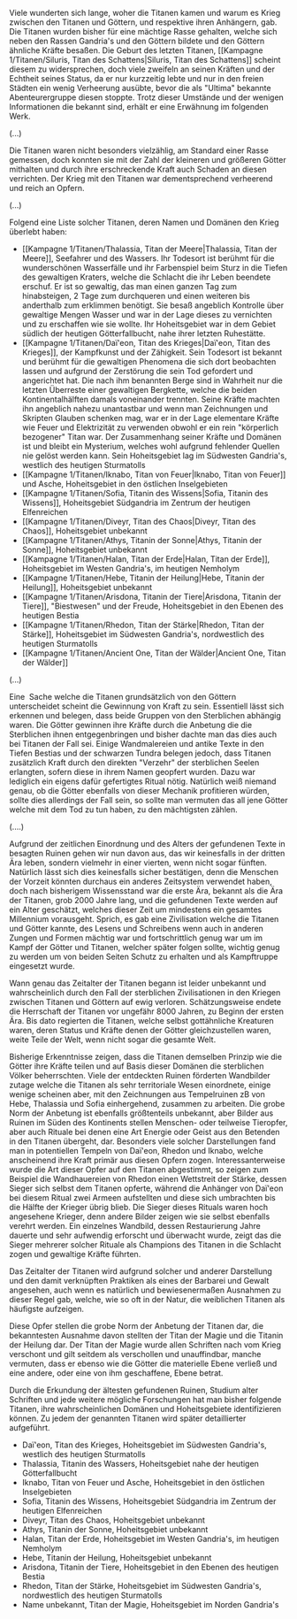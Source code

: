 Viele wunderten sich lange, woher die Titanen kamen und warum es Krieg zwischen den Titanen und Göttern, und respektive ihren Anhängern, gab. Die Titanen wurden bisher für eine mächtige Rasse gehalten, welche sich neben den Rassen Gandria's und den Göttern bildete und den Göttern ähnliche Kräfte besaßen. Die Geburt des letzten Titanen, [[Kampagne 1/Titanen/Siluris, Titan des Schattens|Siluris, Titan des Schattens]] scheint diesem zu widersprechen, doch viele zweifeln an seinen Kräften und der Echtheit seines Status, da er nur kurzzeitig lebte und nur in den freien Städten ein wenig Verheerung ausübte, bevor die als "Ultima" bekannte Abenteurergruppe diesen stoppte. Trotz dieser Umstände und der wenigen Informationen die bekannt sind, erhält er eine Erwähnung im folgenden Werk.

(...)

Die Titanen waren nicht besonders vielzählig, am Standard einer Rasse gemessen, doch konnten sie mit der Zahl der kleineren und größeren Götter mithalten und durch ihre erschreckende Kraft auch Schaden an diesen verrichten. Der Krieg mit den Titanen war dementsprechend verheerend und reich an Opfern.

(...)

Folgend eine Liste solcher Titanen, deren Namen und Domänen den Krieg überlebt haben:

- [[Kampagne 1/Titanen/Thalassia, Titan der Meere|Thalassia, Titan der Meere]], Seefahrer und des Wassers. Ihr Todesort ist berühmt für die wunderschönen Wasserfälle und ihr Farbenspiel beim Sturz in die Tiefen des gewaltigen Kraters, welche die Schlacht die ihr Leben beendete erschuf. Er ist so gewaltig, das man einen ganzen Tag zum hinabsteigen, 2 Tage zum durchqueren und einen weiteren bis anderthalb zum erklimmen benötigt. Sie besaß angeblich Kontrolle über gewaltige Mengen Wasser und war in der Lage dieses zu vernichten und zu erschaffen wie sie wollte. Ihr Hoheitsgebiet war in dem Gebiet südlich der heutigen Götterfallbucht, nahe ihrer letzten Ruhestätte.
- [[Kampagne 1/Titanen/Daï'eon, Titan des Krieges|Daï'eon, Titan des Krieges]], der Kampfkunst und der Zähigkeit. Sein Todesort ist bekannt und berühmt für die gewaltigen Phenomena die sich dort beobachten lassen und aufgrund der Zerstörung die sein Tod gefordert und angerichtet hat. Die nach ihm benannten Berge sind in Wahrheit nur die letzten Überreste einer gewaltigen Bergkette, welche die beiden Kontinentalhälften damals voneinander trennten. Seine Kräfte machten ihn angeblich nahezu unantastbar und wenn man Zeichnungen und Skripten Glauben schenken mag, war er in der Lage elementare Kräfte wie Feuer und Elektrizität zu verwenden obwohl er ein rein "körperlich bezogener" Titan war. Der Zusammenhang seiner Kräfte und Domänen ist und bleibt ein Mysterium, welches wohl aufgrund fehlender Quellen nie gelöst werden kann. Sein Hoheitsgebiet lag im Südwesten Gandria's, westlich des heutigen Sturmatolls 
- [[Kampagne 1/Titanen/Iknabo, Titan von Feuer|Iknabo, Titan von Feuer]] und Asche, Hoheitsgebiet in den östlichen Inselgebieten
- [[Kampagne 1/Titanen/Sofia, Titanin des Wissens|Sofia, Titanin des Wissens]], Hoheitsgebiet Südgandria im Zentrum der heutigen Elfenreichen
- [[Kampagne 1/Titanen/Diveyr, Titan des Chaos|Diveyr, Titan des Chaos]], Hoheitsgebiet unbekannt
- [[Kampagne 1/Titanen/Athys, Titanin der Sonne|Athys, Titanin der Sonne]], Hoheitsgebiet unbekannt
- [[Kampagne 1/Titanen/Halan, Titan der Erde|Halan, Titan der Erde]], Hoheitsgebiet im Westen Gandria's, im heutigen Nemholym
- [[Kampagne 1/Titanen/Hebe, Titanin der Heilung|Hebe, Titanin der Heilung]], Hoheitsgebiet unbekannt
- [[Kampagne 1/Titanen/Arisdona, Titanin der Tiere|Arisdona, Titanin der Tiere]], "Biestwesen" und der Freude, Hoheitsgebiet in den Ebenen des heutigen Bestia
- [[Kampagne 1/Titanen/Rhedon, Titan der Stärke|Rhedon, Titan der Stärke]], Hoheitsgebiet im Südwesten Gandria's, nordwestlich des heutigen Sturmatolls
- [[Kampagne 1/Titanen/Ancient One, Titan der Wälder|Ancient One, Titan der Wälder]]

(...)

  

Eine  Sache welche die Titanen grundsätzlich von den Göttern unterscheidet scheint die Gewinnung von Kraft zu sein. Essentiell lässt sich erkennen und belegen, dass beide Gruppen von den Sterblichen abhängig waren. Die Götter gewinnen ihre Kräfte durch die Anbetung die die Sterblichen ihnen entgegenbringen und bisher dachte man das dies auch bei Titanen der Fall sei. Einige Wandmalereien und antike Texte in den Tiefen Bestias und der schwarzen Tundra belegen jedoch, dass Titanen zusätzlich Kraft durch den direkten "Verzehr" der sterblichen Seelen erlangten, sofern diese in ihrem Namen geopfert wurden. Dazu war lediglich ein eigens dafür gefertigtes Ritual nötig. Natürlich weiß niemand genau, ob die Götter ebenfalls von dieser Mechanik profitieren würden, sollte dies allerdings der Fall sein, so sollte man vermuten das all jene Götter welche mit dem Tod zu tun haben, zu den mächtigsten zählen.

  

(....)

Aufgrund der zeitlichen Einordnung und des Alters der gefundenen Texte in besagten Ruinen gehen wir nun davon aus, das wir keinesfalls in der dritten Ära leben, sondern vielmehr in einer vierten, wenn nicht sogar fünften. Natürlich lässt sich dies keinesfalls sicher bestätigen, denn die Menschen der Vorzeit könnten durchaus ein anderes Zeitsystem verwendet haben, doch nach bisherigem Wissensstand war die erste Ära, bekannt als die Ära der Titanen, grob 2000 Jahre lang, und die gefundenen Texte werden auf ein Alter geschätzt, welches dieser Zeit um mindestens ein gesamtes Millennium vorausgeht. Sprich, es gab eine Zivilisation welche die Titanen und Götter kannte, des Lesens und Schreibens wenn auch in anderen Zungen und Formen mächtig war und fortschrittlich genug war um im Kampf der Götter und Titanen, welcher später folgen sollte, wichtig genug zu werden um von beiden Seiten Schutz zu erhalten und als Kampftruppe eingesetzt wurde.

Wann genau das Zeitalter der Titanen begann ist leider unbekannt und wahrscheinlich durch den Fall der sterblichen Zivilisationen in den Kriegen zwischen Titanen und Göttern auf ewig verloren. Schätzungsweise endete die Herrschaft der Titanen vor ungefähr 8000 Jahren, zu Beginn der ersten Ära. Bis dato regierten die Titanen, welche selbst gottähnliche Kreaturen waren, deren Status und Kräfte denen der Götter gleichzustellen waren, weite Teile der Welt, wenn nicht sogar die gesamte Welt. 

Bisherige Erkenntnisse zeigen, dass die Titanen demselben Prinzip wie die Götter ihre Kräfte teilen und auf Basis dieser Domänen die sterblichen Völker beherrschten. Viele der entdeckten Ruinen förderten Wandbilder zutage welche die Titanen als sehr territoriale Wesen einordnete, einige wenige scheinen aber, mit den Zeichnungen aus Tempelruinen zB von Hebe, Thalassia und Sofia einhergehend, zusammen zu arbeiten. Die grobe Norm der Anbetung ist ebenfalls größtenteils unbekannt, aber Bilder aus Ruinen im Süden des Kontinents stellen Menschen- oder teilweise Tieropfer, aber auch Rituale bei denen eine Art Energie oder Geist aus den Betenden in den Titanen übergeht, dar. Besonders viele solcher Darstellungen fand man in potentiellen Tempeln von Daï'eon, Rhedon und Iknabo, welche anscheinend ihre Kraft primär aus diesen Opfern zogen. Interessanterweise wurde die Art dieser Opfer auf den Titanen abgestimmt, so zeigen zum Beispiel die Wandhauereien von Rhedon einen Wettstreit der Stärke, dessen Sieger sich selbst dem Titanen opferte, während die Anhänger von Daï'eon bei diesem Ritual zwei Armeen aufstellten und diese sich umbrachten bis die Hälfte der Krieger übrig blieb. Die Sieger dieses Rituals waren hoch angesehene Krieger, denn andere Bilder zeigen wie sie selbst ebenfalls verehrt werden. Ein einzelnes Wandbild, dessen Restaurierung Jahre dauerte und sehr aufwendig erforscht und überwacht wurde, zeigt das die Sieger mehrerer solcher Rituale als Champions des Titanen in die Schlacht zogen und gewaltige Kräfte führten.

Das Zeitalter der Titanen wird aufgrund solcher und anderer Darstellung und den damit verknüpften Praktiken als eines der Barbarei und Gewalt angesehen, auch wenn es natürlich und bewiesenermaßen Ausnahmen zu dieser Regel gab, welche, wie so oft in der Natur, die weiblichen Titanen als häufigste aufzeigen.

  

Diese Opfer stellen die grobe Norm der Anbetung der Titanen dar, die bekanntesten Ausnahme davon stellten der Titan der Magie und die Titanin der Heilung dar. Der Titan der Magie wurde allen Schriften nach vom Krieg verschont und gilt seitdem als verschollen und unauffindbar, manche vermuten, dass er ebenso wie die Götter die materielle Ebene verließ und eine andere, oder eine von ihm geschaffene, Ebene betrat.  

Durch die Erkundung der ältesten gefundenen Ruinen, Studium alter Schriften und jede weitere mögliche Forschungen hat man bisher folgende Titanen, ihre wahrscheinlichen Domänen und Hoheitsgebiete identifizieren können. Zu jedem der genannten Titanen wird später detaillierter aufgeführt.

- Daï'eon, Titan des Krieges, Hoheitsgebiet im Südwesten Gandria's, westlich des heutigen Sturmatolls 
- Thalassia, Titanin des Wassers, Hoheitsgebiet nahe der heutigen Götterfallbucht
- Iknabo, Titan von Feuer und Asche, Hoheitsgebiet in den östlichen Inselgebieten
- Sofia, Titanin des Wissens, Hoheitsgebiet Südgandria im Zentrum der heutigen Elfenreichen
- Diveyr, Titan des Chaos, Hoheitsgebiet unbekannt
- Athys, Titanin der Sonne, Hoheitsgebiet unbekannt
- Halan, Titan der Erde, Hoheitsgebiet im Westen Gandria's, im heutigen Nemholym
- Hebe, Titanin der Heilung, Hoheitsgebiet unbekannt
- Arisdona, Titanin der Tiere, Hoheitsgebiet in den Ebenen des heutigen Bestia
- Rhedon, Titan der Stärke, Hoheitsgebiet im Südwesten Gandria's, nordwestlich des heutigen Sturmatolls
- Name unbekannt, Titan der Magie, Hoheitsgebiet im Norden Gandria's